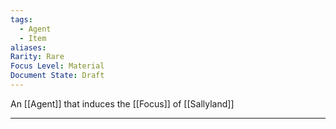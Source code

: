 ```yaml
---
tags:
  - Agent
  - Item
aliases: 
Rarity: Rare
Focus Level: Material
Document State: Draft
---
```

An [[Agent]] that induces the [[Focus]] of [[Sallyland]]
- - -
